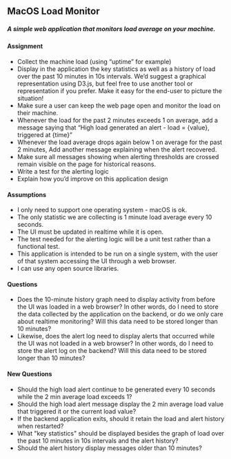 ## MacOS Load Monitor
##### A simple web application that monitors load average on your machine.

#### Assignment
* Collect the machine load (using “uptime” for example)
* Display in the application the key statistics as well as a history of load over the past 10 minutes in 10s intervals. We’d suggest a graphical representation using D3.js, but feel free to use another tool or representation if you prefer. Make it easy for the end-user to picture the situation!
* Make sure a user can keep the web page open and monitor the load on their machine.
* Whenever the load for the past 2 minutes exceeds 1 on average, add a message saying that “High load generated an alert - load = {value}, triggered at {time}”
* Whenever the load average drops again below 1 on average for the past 2 minutes, Add another message explaining when the alert recovered.
* Make sure all messages showing when alerting thresholds are crossed remain visible on the page for historical reasons.
* Write a test for the alerting logic
* Explain how you’d improve on this application design

#### Assumptions
- I only need to support one operating system - macOS is ok.
- The only statistic we are collecting is 1 minute load average every 10 seconds.
- The UI must be updated in realtime while it is open.
- The test needed for the alerting logic will be a unit test rather than a functional test.
- This application is intended to be run on a single system, with the user of that system accessing the UI through a web browser.
- I can use any open source libraries.

#### Questions
- Does the 10-minute history graph need to display activity from before the UI was loaded in a web browser?
  In other words, do I need to store the data collected by the application on the backend, or do we only care about realtime monitoring?
  Will this data need to be stored longer than 10 minutes?
- Likewise, does the alert log need to display alerts that occurred while the UI was not loaded in a web browser?
  In other words, do I need to store the alert log on the backend?
  Will this data need to be stored longer than 10 minutes?

#### New Questions
- Should the high load alert continue to be generated every 10 seconds while the 2 min average load exceeds 1?
- Should the high load alert message display the 2 min average load value that triggered it or the current load value?
- If the backend application exits, should it retain the load and alert history when restarted?
- What "key statistics" should be displayed besides the graph of load over the past 10 minutes in 10s intervals and the alert history?
- Should the alert history display messages older than 10 minutes?
